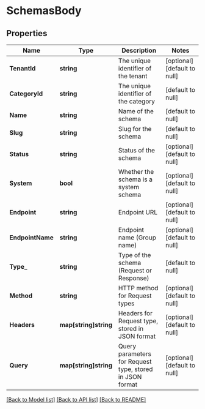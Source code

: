# SchemasBody

## Properties
Name | Type | Description | Notes
------------ | ------------- | ------------- | -------------
**TenantId** | **string** | The unique identifier of the tenant | [optional] [default to null]
**CategoryId** | **string** | The unique identifier of the category | [default to null]
**Name** | **string** | Name of the schema | [default to null]
**Slug** | **string** | Slug for the schema | [default to null]
**Status** | **string** | Status of the schema | [optional] [default to null]
**System** | **bool** | Whether the schema is a system schema | [optional] [default to null]
**Endpoint** | **string** | Endpoint URL | [optional] [default to null]
**EndpointName** | **string** | Endpoint name (Group name) | [optional] [default to null]
**Type_** | **string** | Type of the schema (Request or Response) | [default to null]
**Method** | **string** | HTTP method for Request types | [optional] [default to null]
**Headers** | **map[string]string** | Headers for Request type, stored in JSON format | [optional] [default to null]
**Query** | **map[string]string** | Query parameters for Request type, stored in JSON format | [optional] [default to null]

[[Back to Model list]](../README.md#documentation-for-models) [[Back to API list]](../README.md#documentation-for-api-endpoints) [[Back to README]](../README.md)

